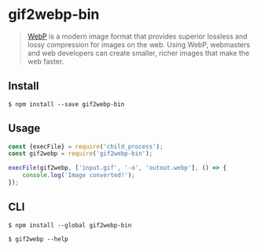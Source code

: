 # gif2webp-bin

> [WebP](https://developers.google.com/speed/webp/) is a modern image format that provides superior lossless and lossy compression for images on the web. Using WebP, webmasters and web developers can create smaller, richer images that make the web faster.

## Install

```
$ npm install --save gif2webp-bin
```

## Usage

```js
const {execFile} = require('child_process');
const gif2webp = require('gif2webp-bin');

execFile(gif2webp, ['input.gif', '-o', 'outout.webp'], () => {
	console.log('Image converted!');
});
```

## CLI

```
$ npm install --global gif2webp-bin
```

```
$ gif2webp --help
```
